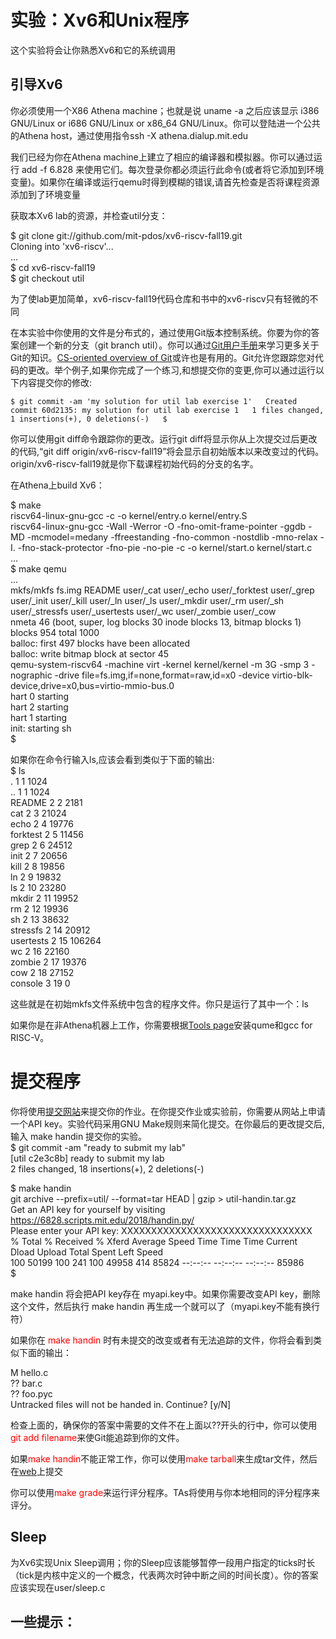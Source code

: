 # 实验：Xv6和Unix程序  
这个实验将会让你熟悉Xv6和它的系统调用  
## 引导Xv6  
你必须使用一个X86 Athena machine；也就是说 uname -a 之后应该显示 i386 GNU/Linux or i686 GNU/Linux or x86_64 GNU/Linux。你可以登陆进一个公共的Athena host，通过使用指令ssh -X athena.dialup.mit.edu  

我们已经为你在Athena machine上建立了相应的编译器和模拟器。你可以通过运行 add -f 6.828 来使用它们。每次登录你都必须运行此命令(或者将它添加到环境变量)。如果你在编译或运行qemu时得到模糊的错误,请首先检查是否将课程资源添加到了环境变量  

获取本Xv6 lab的资源，并检查util分支：  

$ git clone git://github.com/mit-pdos/xv6-riscv-fall19.git  
Cloning into 'xv6-riscv'...  
...  
$ cd xv6-riscv-fall19  
$ git checkout util  

为了使lab更加简单，xv6-riscv-fall19代码仓库和书中的xv6-riscv只有轻微的不同  

在本实验中你使用的文件是分布式的，通过使用Git版本控制系统。你要为你的答案创建一个新的分支（git branch util）。你可以通过[Git用户手册](http://www.kernel.org/pub/software/scm/git/docs/user-manual.html)来学习更多关于Git的知识。[CS-oriented overview of Git](http://eagain.net/articles/git-for-computer-scientists/)或许也是有用的。Git允许您跟踪您对代码的更改。举个例子,如果你完成了一个练习,和想提交你的变更,你可以通过运行以下内容提交你的修改:  

`$ git commit -am 'my solution for util lab exercise 1'  
Created commit 60d2135: my solution for util lab exercise 1  
 1 files changed, 1 insertions(+), 0 deletions(-)  
$`  

你可以使用git diff命令跟踪你的更改。运行git diff将显示你从上次提交过后更改的代码,“git diff origin/xv6-riscv-fall19”将会显示自初始版本以来改变过的代码。origin/xv6-riscv-fall19就是你下载课程初始代码的分支的名字。  

在Athena上build Xv6：  

$ make  
riscv64-linux-gnu-gcc    -c -o kernel/entry.o kernel/entry.S  
riscv64-linux-gnu-gcc -Wall -Werror -O -fno-omit-frame-pointer -ggdb -MD -mcmodel=medany -ffreestanding -fno-common -nostdlib -mno-relax -I. -fno-stack-protector -fno-pie -no-pie   -c -o kernel/start.o kernel/start.c  
...  
$ make qemu  
...  
mkfs/mkfs fs.img README user/_cat user/_echo user/_forktest user/_grep user/_init user/_kill user/_ln user/_ls user/_mkdir user/_rm user/_sh user/_stressfs user/_usertests user/_wc user/_zombie user/_cow  
nmeta 46 (boot, super, log blocks 30 inode blocks 13, bitmap blocks 1) blocks 954 total 1000  
balloc: first 497 blocks have been allocated  
balloc: write bitmap block at sector 45  
qemu-system-riscv64 -machine virt -kernel kernel/kernel -m 3G -smp 3 -nographic -drive   file=fs.img,if=none,format=raw,id=x0 -device virtio-blk-device,drive=x0,bus=virtio-mmio-bus.0  
hart 0 starting  
hart 2 starting  
hart 1 starting  
init: starting sh  
$  

如果你在命令行输入ls,应该会看到类似于下面的输出:  
$ ls  
.              1 1 1024  
..             1 1 1024  
README         2 2 2181  
cat            2 3 21024  
echo           2 4 19776  
forktest       2 5 11456  
grep           2 6 24512  
init           2 7 20656  
kill           2 8 19856  
ln             2 9 19832  
ls             2 10 23280  
mkdir          2 11 19952  
rm             2 12 19936  
sh             2 13 38632  
stressfs       2 14 20912  
usertests      2 15 106264  
wc             2 16 22160  
zombie         2 17 19376  
cow            2 18 27152  
console        3 19 0  

这些就是在初始mkfs文件系统中包含的程序文件。你只是运行了其中一个：ls  

如果你是在非Athena机器上工作，你需要根据[Tools page](https://pdos.csail.mit.edu/6.828/2019/tools.html)安装qume和gcc for RISC-V。  

# 提交程序  
你将使用[提交网站](https://6828.scripts.mit.edu/2019/handin.py/)来提交你的作业。在你提交作业或实验前，你需要从网站上申请一个API key。实验代码采用GNU Make规则来简化提交。在你最后的更改提交后,输入 make handin 提交你的实验。  
$ git commit -am "ready to submit my lab"  
[util c2e3c8b] ready to submit my lab  
 2 files changed, 18 insertions(+), 2 deletions(-)  

$ make handin  
git archive --prefix=util/ --format=tar HEAD | gzip > util-handin.tar.gz  
Get an API key for yourself by visiting https://6828.scripts.mit.edu/2018/handin.py/  
Please enter your API key: XXXXXXXXXXXXXXXXXXXXXXXXXXXXXXXX  
  % Total    % Received % Xferd  Average Speed   Time    Time     Time  Current  
                                 Dload  Upload   Total   Spent    Left  Speed  
100 50199  100   241  100 49958    414  85824 --:--:-- --:--:-- --:--:-- 85986  
$  

make handin 将会把API key存在 myapi.key中。如果你需要改变API key，删除这个文件，然后执行 make handin 再生成一个就可以了（myapi.key不能有换行符）  

如果你在 <font color=red>make handin</font> 时有未提交的改变或者有无法追踪的文件，你将会看到类似下面的输出：  

 M hello.c  
?? bar.c  
?? foo.pyc  
Untracked files will not be handed in.  Continue? [y/N]  

检查上面的，确保你的答案中需要的文件不在上面以??开头的行中，你可以使用<font color=red>git add filename</font>来使Git能追踪到你的文件。  

如果<font color=red>make handin</font>不能正常工作，你可以使用<font color=red>make tarball</font>来生成tar文件，然后在[web](https://6828.scripts.mit.edu/2019/handin.py/)上提交  

你可以使用<font color=red>make grade</font>来运行评分程序。TAs将使用与你本地相同的评分程序来评分。  

## Sleep  
为Xv6实现Unix Sleep调用；你的Sleep应该能够暂停一段用户指定的ticks时长（tick是内核中定义的一个概念，代表两次时钟中断之间的时间长度）。你的答案应该实现在user/sleep.c  

一些提示：  
-  


